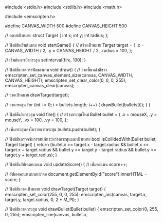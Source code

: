 #include <stdio.h>
#include <stdlib.h>
#include <math.h>

#include <emscripten.h>

#define CANVAS_WIDTH 500
#define CANVAS_HEIGHT 500

// คลาสเป้าหมาย
struct Target {
  int x;
  int y;
  int radius;
};

// ฟังก์ชันเริ่มต้นเกม
void startGame() {
  // สร้างเป้าหมาย
  Target target = {
    .x = CANVAS_WIDTH / 2,
    .y = CANVAS_HEIGHT / 2,
    .radius = 100,
  };

  // เริ่มต้นการยิงกระสุน
  setInterval(fire, 100);
}

// ฟังก์ชันวาดกราฟิกของเกม
void draw() {
  // วาดพื้นหลังสีขาว
  emscripten_set_canvas_element_size(canvas, CANVAS_WIDTH, CANVAS_HEIGHT);
  emscripten_set_clear_color(0, 0, 0, 255);
  emscripten_canvas_clear(canvas);

  // วาดเป้าหมาย
  drawTarget(target);

  // วาดกระสุน
  for (int i = 0; i < bullets.length; i++) {
    drawBullet(bullets[i]);
  }
}

// ฟังก์ชันยิงกระสุน
void fire() {
  // สร้างกระสุนใหม่
  Bullet bullet = {
    .x = mouseX,
    .y = mouseY,
    .vx = 100,
    .vy = 100,
  };

  // เพิ่มกระสุนลงในรายการกระสุน
  bullets.push(bullet);
}

// ฟังก์ชันตรวจจับการชนกันระหว่างกระสุนและเป้าหมาย
bool isCollidedWith(Bullet bullet, Target target) {
  return (bullet.x >= target.x - target.radius &&
          bullet.x <= target.x + target.radius &&
          bullet.y >= target.y - target.radius &&
          bullet.y <= target.y + target.radius);
}

// ฟังก์ชันอัปเดตคะแนน
void updateScore() {
  // เพิ่มคะแนน
  score++;

  // อัปเดตคะแนนบนหน้าจอ
  document.getElementById("score").innerHTML = score;
}

// ฟังก์ชันวาดเป้าหมาย
void drawTarget(Target target) {
  emscripten_set_color(255, 0, 0, 255);
  emscripten_arc(canvas, target.x, target.y, target.radius, 0, 2 * M_PI);
}

// ฟังก์ชันวาดกระสุน
void drawBullet(Bullet bullet) {
  emscripten_set_color(0, 255, 0, 255);
  emscripten_line(canvas, bullet.x,
